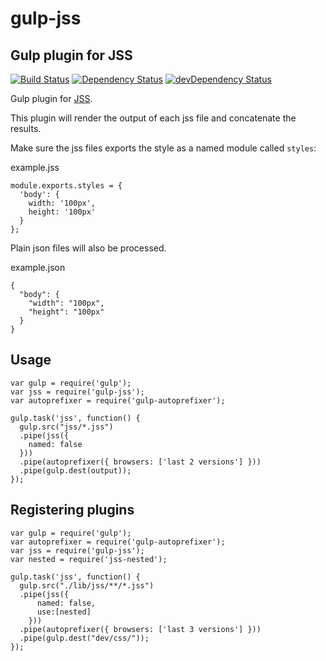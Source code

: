 # gulp-jss
## Gulp plugin for JSS

[![Build Status](https://travis-ci.org/gooy/gulp-jss.svg?branch=master&style=flat-square)](https://travis-ci.org/gooy/gulp-jss)
[![Dependency Status](https://david-dm.org/gooy/gulp-jss.svg?style=flat-square)](https://david-dm.org/gooy/gulp-jss)
[![devDependency Status](https://david-dm.org/gooy/gulp-jss/dev-status.svg?style=flat-square)](https://david-dm.org/gooy/gulp-jss#info=devDependencies)

Gulp plugin for [JSS](https://github.com/jsstyles/jss).

This plugin will render the output of each jss file and concatenate the results.

Make sure the jss files exports the style as a named module called `styles`: 

example.jss
  
    module.exports.styles = {
      'body': {
        width: '100px',
        height: '100px'
      }
    };

Plain json files will also be processed.

example.json

    {
      "body": {
        "width": "100px",
        "height": "100px"
      }
    }

## Usage

    var gulp = require('gulp');
    var jss = require('gulp-jss');
    var autoprefixer = require('gulp-autoprefixer');
    
    gulp.task('jss', function() {
      gulp.src("jss/*.jss")
      .pipe(jss({
        named: false
      }))
      .pipe(autoprefixer({ browsers: ['last 2 versions'] }))
      .pipe(gulp.dest(output));
    });


## Registering plugins

    var gulp = require('gulp');
    var autoprefixer = require('gulp-autoprefixer');
    var jss = require('gulp-jss');
    var nested = require('jss-nested');
    
    gulp.task('jss', function() {
      gulp.src("./lib/jss/**/*.jss")
      .pipe(jss({
          named: false,
          use:[nested]
        }))
      .pipe(autoprefixer({ browsers: ['last 3 versions'] }))
      .pipe(gulp.dest("dev/css/"));
    });
